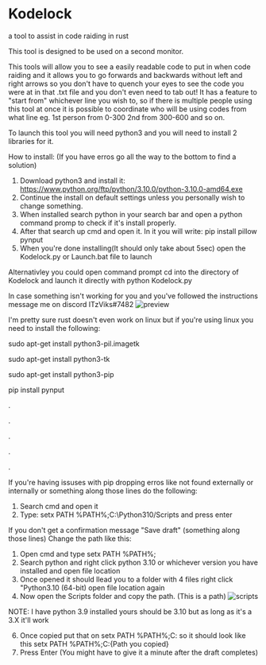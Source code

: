 # Kodelock
a tool to assist in code raiding in rust

This tool is designed to be used on a second monitor.

This tools will allow you to see a easily readable code to put in when code raiding and it allows you to go forwards and backwards without left and right arrows so you don't have to quench your eyes to see the code you were at in that .txt file and you don't even need to tab out!
It has a feature to "start from" whichever line you wish to, so if there is multiple people using this tool at once it is possible to coordinate who will be using codes from what line eg. 1st person from 0-300 2nd from 300-600 and so on.

To launch this tool you will need python3 and you will need to install 2 libraries for it.

How to install:   (If you have erros go all the way to the bottom to find a solution)

1) Download python3 and install it: https://www.python.org/ftp/python/3.10.0/python-3.10.0-amd64.exe
2) Continue the install on default settings unless you personally wish to change something.
3) When installed search python in your search bar and open a python command promp to check if it's install properly.
4) After that search up cmd and open it. In it you will write: pip install pillow pynput 
5) When you're done installing(It should only take about 5sec) open the Kodelock.py or Launch.bat file to launch

Alternativley you could open command prompt cd into the directory of Kodelock and launch it directly with  python Kodelock.py

In case something isn't working for you and you've followed the instructions message me on discord ITzViks#7482
![preview](https://user-images.githubusercontent.com/66530955/142982262-1332ceb8-1110-4fb6-8f17-d4e8bd5ec5fa.png)

I'm pretty sure rust doesn't even work on linux but if you're using linux you need to install the following:

sudo apt-get install python3-pil.imagetk

sudo apt-get install python3-tk

sudo apt-get install python3-pip

pip install pynput

.

.

.

.

.

If you're having issuses with pip dropping erros like not found externally or internally or something along those lines do the following:

1) Search cmd and open it
2) Type: setx PATH %PATH%;C:\Python310/Scripts and press enter

If you don't get a confirmation message "Save draft" (something along those lines)
Change the path like this:

1) Open cmd and type setx PATH %PATH%;
2) Search python and right click python 3.10 or whichever version you have installed and open file location
3) Once opened it should llead you to a folder with 4 files right click "Python3.10 (64-bit) open file location again 
4) Now open the Scripts folder and copy the path. (This is a path) ![scripts](https://user-images.githubusercontent.com/66530955/143000977-0e7635ad-60d2-41e2-9c56-84993c79b7f1.png)

NOTE: I have python 3.9 installed yours should be 3.10 but as long as it's a 3.X it'll work

6) Once copied put that on setx PATH %PATH%;C: so it should look like this
setx PATH %PATH%;C:{Path you copied} 
7) Press Enter (You might have to give it a minute after the draft completes) 
